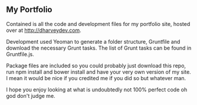 My Portfolio
---------

Contained is all the code and development files for my portfolio site, hosted over at http://dharveydev.com.

Development used Yeoman to generate a folder structure, Gruntfile and download the necessary Grunt tasks. The list of Grunt tasks can be found in Gruntfile.js.

Package files are included so you could probably just download this repo, run npm install and bower install and have your very own version of my site. I mean it would be nice if you credited me if you did so but whatever man.

I hope you enjoy looking at what is undoubtedly not 100% perfect code oh god don't judge me.